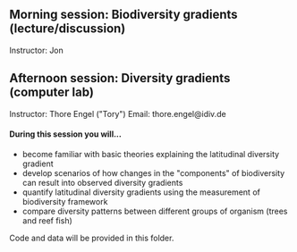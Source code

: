 ## Morning session: Biodiversity gradients (lecture/discussion) 
Instructor: Jon

## Afternoon session: Diversity gradients (computer lab)
Instructor: Thore Engel ("Tory")
Email: thore.engel\@idiv.de 


#### During this session you will...
- become familiar with basic theories explaining the latitudinal diversity gradient 
- develop scenarios of how changes in the "components" of biodiversity can result into observed diversity gradients
- quantify latitudinal diversity gradients using the measurement of biodiversity framework
- compare diversity patterns between different groups of organism (trees and reef fish)

Code and data will be provided in this folder.
